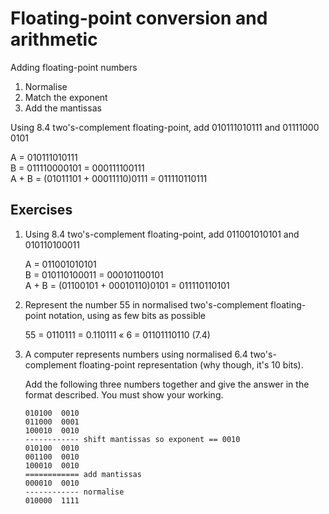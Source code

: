 # Floating-point conversion and arithmetic

Adding floating-point numbers

01. Normalise
02. Match the exponent
03. Add the mantissas

Using 8.4 two's-complement floating-point, add 01011101&#x200b;0111 and 01111000&#x200b;0101

A = 01011101&#x200b;0111  
B = 01111000&#x200b;0101 = 00011110&#x200b;0111  
A + B = (01011101 + 00011110)0111 = 01111011&#x200b;0111

## Exercises

01. Using 8.4 two's-complement floating-point, add 01100101&#x200b;0101 and 01011010&#x200b;0011

    A = 01100101&#x200b;0101  
    B = 01011010&#x200b;0011 = 00010110&#x200b;0101  
    A + B = (01100101 + 00010110)0101 = 01111011&#x200b;0101
02. Represent the number 55 in normalised two's-complement floating-point notation, using as few bits as possible

    55 = 0110111 = 0.110111 « 6 = 0110111&#x200b;0110 (7.4)
03. A computer represents numbers using normalised 6.4 two's-complement floating-point representation (why though, it's 10 bits).

    Add the following three numbers together and give the answer in the format described. You must show your working.

    ```numbers
    010100  0010
    011000  0001
    100010  0010
    ------------ shift mantissas so exponent == 0010
    010100  0010
    001100  0010
    100010  0010
    ============ add mantissas
    000010  0010
    ------------ normalise
    010000  1111
    ```
